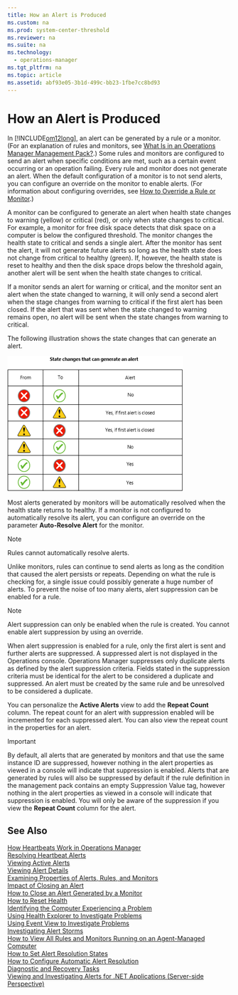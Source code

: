 ```yaml
---
title: How an Alert is Produced
ms.custom: na
ms.prod: system-center-threshold
ms.reviewer: na
ms.suite: na
ms.technology: 
  - operations-manager
ms.tgt_pltfrm: na
ms.topic: article
ms.assetid: abf93e05-3b1d-499c-bb23-1fbe7cc8bd93
---
```

# How an Alert is Produced
In [!INCLUDE[om12long](../../om/manage/includes/om12long_md.md)], an alert can be generated by a rule or a monitor. \(For an explanation of rules and monitors, see [What Is in an Operations Manager Management Pack?](../../om/manage/What-Is-in-an-Operations-Manager-Management-Pack-.md).\) Some rules and monitors are configured to send an alert when specific conditions are met, such as a certain event occurring or an operation failing. Every rule and monitor does not generate an alert. When the default configuration of a monitor is to not send alerts, you can configure an override on the monitor to enable alerts. \(For information about configuring overrides, see [How to Override a Rule or Monitor](../../om/manage/How-to-Override-a-Rule-or-Monitor.md).\)  
  
A monitor can be configured to generate an alert when health state changes to warning \(yellow\) or critical \(red\), or only when state changes to critical. For example, a monitor for free disk space detects that disk space on a computer is below the configured threshold. The monitor changes the health state to critical and sends a single alert. After the monitor has sent the alert, it will not generate future alerts so long as the health state does not change from critical to healthy \(green\). If, however, the health state is reset to healthy and then the disk space drops below the threshold again, another alert will be sent when the health state changes to critical.  
  
If a monitor sends an alert for warning or critical, and the monitor sent an alert when the state changed to warning, it will only send a second alert when the stage changes from warning to critical if the first alert has been closed. If the alert that was sent when the state changed to warning remains open, no alert will be sent when the state changes from warning to critical.  
  
The following illustration shows the state changes that can generate an alert.  
  
![Table of state changes that can send alert](../../om/manage/media/OM12MonitorAlertMatrix.gif "OM12MonitorAlertMatrix")  
  
Most alerts generated by monitors will be automatically resolved when the health state returns to healthy. If a monitor is not configured to automatically resolve its alert, you can configure an override on the parameter **Auto\-Resolve Alert** for the monitor.  
  
> [!NOTE]  
> Rules cannot automatically resolve alerts.  
  
Unlike monitors, rules can continue to send alerts as long as the condition that caused the alert persists or repeats. Depending on what the rule is checking for, a single issue could possibly generate a huge number of alerts. To prevent the noise of too many alerts, alert suppression can be enabled for a rule.  
  
> [!NOTE]  
> Alert suppression can only be enabled when the rule is created. You cannot enable alert suppression by using an override.  
  
When alert suppression is enabled for a rule, only the first alert is sent and further alerts are suppressed. A suppressed alert is not displayed in the Operations console. Operations Manager suppresses only duplicate alerts as defined by the alert suppression criteria. Fields stated in the suppression criteria must be identical for the alert to be considered a duplicate and suppressed. An alert must be created by the same rule and be unresolved to be considered a duplicate.  
  
You can personalize the **Active Alerts** view to add the **Repeat Count** column. The repeat count for an alert with suppression enabled will be incremented for each suppressed alert. You can also view the repeat count in the properties for an alert.  
  
> [!IMPORTANT]  
> By default, all alerts that are generated by monitors and that use the same instance ID are suppressed, however nothing in the alert properties as viewed in a console will indicate that suppression is enabled. Alerts that are generated by rules will also be suppressed by default if the rule definition in the management pack contains an empty Suppression Value tag, however nothing in the alert properties as viewed in a console will indicate that suppression is enabled. You will only be aware of the suppression if you view the **Repeat Count** column for the alert.  
  
## See Also  
[How Heartbeats Work in Operations Manager](../../om/manage/How-Heartbeats-Work-in-Operations-Manager.md)  
[Resolving Heartbeat Alerts](../../om/manage/Resolving-Heartbeat-Alerts.md)  
[Viewing Active Alerts](../../om/manage/Viewing-Active-Alerts.md)  
[Viewing Alert Details](../../om/manage/Viewing-Alert-Details.md)  
[Examining Properties of Alerts, Rules, and Monitors](../../om/manage/Examining-Properties-of-Alerts--Rules--and-Monitors.md)  
[Impact of Closing an Alert](../../om/manage/Impact-of-Closing-an-Alert.md)  
[How to Close an Alert Generated by a Monitor](../../om/manage/How-to-Close-an-Alert-Generated-by-a-Monitor.md)  
[How to Reset Health](../../om/manage/How-to-Reset-Health.md)  
[Identifying the Computer Experiencing a Problem](../../om/manage/Identifying-the-Computer-Experiencing-a-Problem.md)  
[Using Health Explorer to Investigate Problems](../../om/manage/Using-Health-Explorer-to-Investigate-Problems.md)  
[Using Event View to Investigate Problems](../../om/manage/Using-Event-View-to-Investigate-Problems.md)  
[Investigating Alert Storms](../../om/manage/Investigating-Alert-Storms.md)  
[How to View All Rules and Monitors Running on an Agent-Managed Computer](../../om/manage/How-to-View-All-Rules-and-Monitors-Running-on-an-Agent-Managed-Computer.md)  
[How to Set Alert Resolution States](../../om/manage/How-to-Set-Alert-Resolution-States.md)  
[How to Configure Automatic Alert Resolution](../../om/manage/How-to-Configure-Automatic-Alert-Resolution.md)  
[Diagnostic and Recovery Tasks](../../om/manage/Diagnostic-and-Recovery-Tasks.md)  
[Viewing and Investigating Alerts for .NET Applications &#40;Server-side Perspective&#41;](../../om/manage/Viewing-and-Investigating-Alerts-for-.NET-Applications--Server-side-Perspective-.md)  
  
